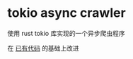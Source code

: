 # tokio async crawler

使用 rust tokio 库实现的一个异步爬虫程序

在 [已有代码](https://gitee.com/taoqi-cat/asyn/tree/master/spider) 的基础上改进